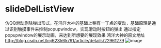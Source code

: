 # slideDelListView
仿QQ滑动删除弹出形式，在鸿洋大神的基础上稍有一丁点的变动，基础原理是通过识别触摸事件来控制popupwindow，实现滑动时按钮的弹出
通过指定popupwindow的展示动画，来达到所想要的展现效果
鸿洋大神的原文地址
http://blog.csdn.net/lmj623565791/article/details/22961279
![image](https://github.com/DarkReal/slideDelListView/app/src/main/res/slideDel.jpg)
